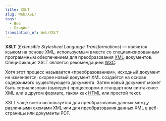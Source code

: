 ```yaml
---
title: XSLT
slug: Web/XSLT
tags:
  - Веб
  - Лэндинг
translation_of: Web/XSLT
---
```

**XSLT** (_Extensible Stylesheet Language Transformations_) — является языком на основе XML, используемым вместе со специализированным программным обеспечением для преобразования [XML](http://ru.wikipedia.org/wiki/XML)-документов. Спецификация XSLT является рекомендацией [W3C](http://ru.wikipedia.org/wiki/W3C).

Хотя этот процесс называется «преобразованием», исходный документ не изменяется; скорее новый документ XML создаётся на основе содержимого существующего документа. Затем новый документ может быть сериализован (выведен) процессором в стандартном синтаксисе XML или в другом формате, таком как [HTML](/ru/docs/Web/HTML) или простой текст.

XSLT чаще всего используется для преобразования данных между различными схемами XML или для преобразования данных XML в веб-страницы или документы PDF.
